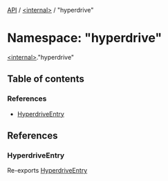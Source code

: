 [API](../README.md) / [\<internal\>](internal_.md) / "hyperdrive"

# Namespace: "hyperdrive"

[\<internal\>](internal_.md)."hyperdrive"

## Table of contents

### References

- [HyperdriveEntry](internal_._hyperdrive_.md#hyperdriveentry)

## References

### HyperdriveEntry

Re-exports [HyperdriveEntry](../interfaces/internal_.Hyperdrive.HyperdriveEntry.md)
